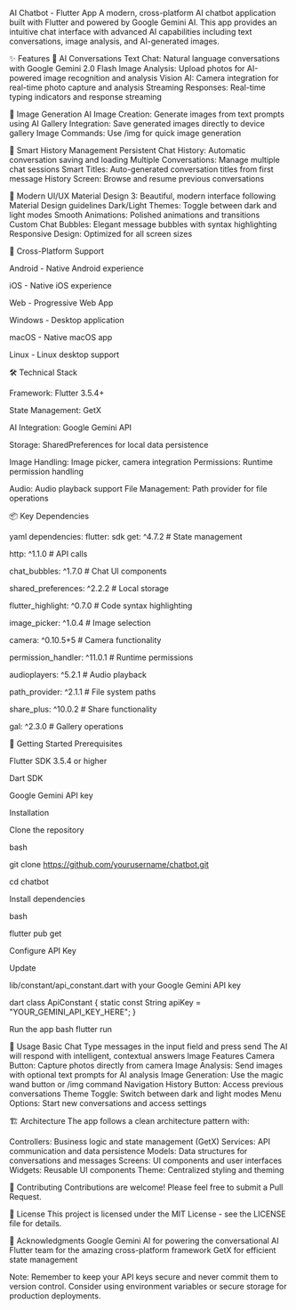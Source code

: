AI Chatbot - Flutter App
A modern, cross-platform AI chatbot application built with Flutter and powered by Google Gemini AI. This app provides an intuitive chat interface with advanced AI capabilities including text conversations, image analysis, and AI-generated images.

✨ Features
🤖 AI Conversations
Text Chat: Natural language conversations with Google Gemini 2.0 Flash
Image Analysis: Upload photos for AI-powered image recognition and analysis
Vision AI: Camera integration for real-time photo capture and analysis
Streaming Responses: Real-time typing indicators and response streaming



🎨 Image Generation
AI Image Creation: Generate images from text prompts using AI
Gallery Integration: Save generated images directly to device gallery
Image Commands: Use /img <prompt> for quick image generation




💾 Smart History Management
Persistent Chat History: Automatic conversation saving and loading
Multiple Conversations: Manage multiple chat sessions
Smart Titles: Auto-generated conversation titles from first message
History Screen: Browse and resume previous conversations


🎨 Modern UI/UX
Material Design 3: Beautiful, modern interface following Material Design guidelines
Dark/Light Themes: Toggle between dark and light modes
Smooth Animations: Polished animations and transitions
Custom Chat Bubbles: Elegant message bubbles with syntax highlighting
Responsive Design: Optimized for all screen sizes



📱 Cross-Platform Support

Android - Native Android experience 

iOS - Native iOS experience 

Web - Progressive Web App 

Windows - Desktop application 

macOS - Native macOS app 

Linux - Linux desktop support 


🛠️ Technical Stack  

Framework: Flutter 3.5.4+ 

State Management: GetX

AI Integration: Google Gemini API

Storage: SharedPreferences for local data persistence

Image Handling: Image picker, camera integration
Permissions: Runtime permission handling

Audio: Audio playback support
File Management: Path provider for file operations

📦 Key Dependencies

yaml
dependencies:
  flutter: sdk
  get: ^4.7.2                    # State management
  
  http: ^1.1.0                   # API calls
  
  chat_bubbles: ^1.7.0           # Chat UI components
  
  shared_preferences: ^2.2.2     # Local storage
  
  flutter_highlight: ^0.7.0      # Code syntax highlighting
  
  image_picker: ^1.0.4           # Image selection
  
  camera: ^0.10.5+5              # Camera functionality
  
  permission_handler: ^11.0.1    # Runtime permissions
  
  audioplayers: ^5.2.1           # Audio playback
  
  path_provider: ^2.1.1          # File system paths
  
  share_plus: ^10.0.2            # Share functionality
  
  gal: ^2.3.0                    # Gallery operations
  

  
🚀 Getting Started
Prerequisites

Flutter SDK 3.5.4 or higher

Dart SDK

Google Gemini API key

Installation

Clone the repository

bash

git clone https://github.com/yourusername/chatbot.git


cd chatbot

Install dependencies

bash

flutter pub get

Configure API Key

Update 

lib/constant/api_constant.dart
 with your Google Gemini API key
 
dart
class ApiConstant {
  static const String apiKey = "YOUR_GEMINI_API_KEY_HERE";
}


Run the app
bash
flutter run

🎯 Usage
Basic Chat
Type messages in the input field and press send
The AI will respond with intelligent, contextual answers
Image Features
Camera Button: Capture photos directly from camera
Image Analysis: Send images with optional text prompts for AI analysis
Image Generation: Use the magic wand button or /img <prompt> command
Navigation
History Button: Access previous conversations
Theme Toggle: Switch between dark and light modes
Menu Options: Start new conversations and access settings

🏗️ Architecture
The app follows a clean architecture pattern with:

Controllers: Business logic and state management (GetX)
Services: API communication and data persistence
Models: Data structures for conversations and messages
Screens: UI components and user interfaces
Widgets: Reusable UI components
Theme: Centralized styling and theming


🤝 Contributing
Contributions are welcome! Please feel free to submit a Pull Request.

📄 License
This project is licensed under the MIT License - see the LICENSE file for details.

🙏 Acknowledgments
Google Gemini AI for powering the conversational AI
Flutter team for the amazing cross-platform framework
GetX for efficient state management


Note: Remember to keep your API keys secure and never commit them to version control. Consider using environment variables or secure storage for production deployments.
